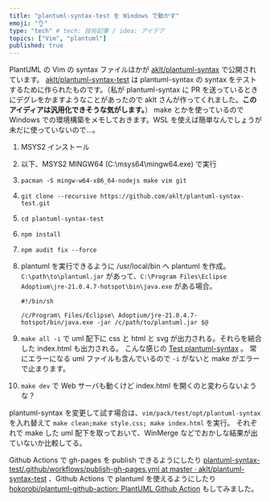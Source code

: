 ```yaml
---
title: "plantuml-syntax-test を Windows で動かす"
emoji: "👌"
type: "tech" # tech: 技術記事 / idea: アイデア
topics: ["Vim", "plantuml"]
published: true
---
```


PlantUML の Vim の syntax ファイルほかが [aklt/plantuml-syntax](https://github.com/aklt/plantuml-syntax) で公開されています。
[aklt/plantuml-syntax-test](https://github.com/aklt/plantuml-syntax-test) は plantuml-syntax の syntax をテストするために作られたものです。（私が plantuml-syntax に PR を送っているときにデグレをかますようなことがあったので aklt さんが作ってくれました。**このアイディアは汎用化できそうな気がします。**）
make とかを使っているので Windows での環境構築をメモしておきます。WSL を使えば簡単なんでしょうが未だに使っていないので…。

1. MSYS2 インストール
2. 以下、MSYS2 MINGW64 (C:\msys64\mingw64.exe) で実行
3. `pacman -S mingw-w64-x86_64-nodejs make vim git`
4. `git clone --recursive https://github.com/aklt/plantuml-syntax-test.git`
5. `cd plantuml-syntax-test`
6. `npm install`
7. `npm audit fix --force`
8. plantuml を実行できるように /usr/local/bin へ plantuml を作成。
   `C:\path\to\plantuml.jar` があって、`C:\Program Files\Eclipse Adoptium\jre-21.0.4.7-hotspot\bin\java.exe` がある場合。

   ```bash:plantuml
   #!/bin/sh

   /c/Program\ Files/Eclipse\ Adoptium/jre-21.0.4.7-hotspot/bin/java.exe -jar /c/path/to/plantuml.jar $@
   ```
9. `make all -i` で uml 配下に css と html と svg が出力される。それらを結合した index.html も出力される。
   こんな感じの [Test plantuml-syntax](https://hokorobi.github.io/plantuml-syntax-test/) 。
   常にエラーになる uml ファイルも含んでいるので `-i` がないと make がエラーで止まります。
10. `make dev` で Web サーバも動くけど index.html を開くのと変わらないような？

plantuml-syntax を変更して試す場合は、`vim/pack/test/opt/plantuml-syntax` を入れ替えて `make clean;make style.css; make index.html` を実行。
それぞれで make した uml 配下を取っておいて、WinMerge などでおかしな結果が出ていないか比較してる。

Github Actions で gh-pages を publish できるようにしたり [plantuml-syntax-test/.github/workflows/publish-gh-pages.yml at master · aklt/plantuml-syntax-test](https://github.com/aklt/plantuml-syntax-test/blob/master/.github/workflows/publish-gh-pages.yml) 、Github Actions で plantuml を使えるようにしたり [hokorobi/plantuml-github-action: PlantUML Github Action](https://github.com/hokorobi/plantuml-github-action) もしてみました。


